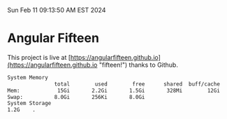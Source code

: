 Sun Feb 11 09:13:50 AM EST 2024

# Angular Fifteen


This project is live at [https://angularfifteen.github.io](https://angularfifteen.github.io "fifteen!") thanks to Github.

```bash
System Memory
               total        used        free      shared  buff/cache   available
Mem:            15Gi       2.2Gi       1.5Gi       328Mi        12Gi        13Gi
Swap:          8.0Gi       256Ki       8.0Gi
System Storage
1.2G	.
```
```bash
